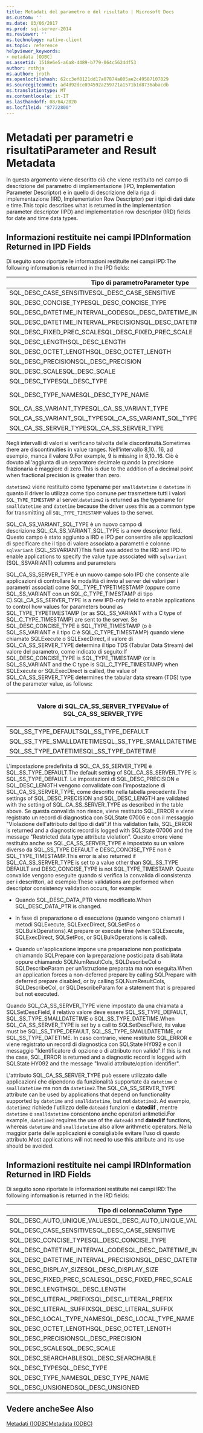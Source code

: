 ```yaml
---
title: Metadati del parametro e del risultato | Microsoft Docs
ms.custom: ''
ms.date: 03/06/2017
ms.prod: sql-server-2014
ms.reviewer: ''
ms.technology: native-client
ms.topic: reference
helpviewer_keywords:
- metadata [ODBC]
ms.assetid: 1518e6e5-a6a8-4489-b779-064c5624df53
author: rothja
ms.author: jroth
ms.openlocfilehash: 62cc3ef8121dd17a07874a805ae2c49587107829
ms.sourcegitcommit: ad4d92dce894592a259721a1571b1d8736abacdb
ms.translationtype: MT
ms.contentlocale: it-IT
ms.lasthandoff: 08/04/2020
ms.locfileid: "87722800"
---
```

# <a name="parameter-and-result-metadata"></a><span data-ttu-id="026c0-102">Metadati per parametri e risultati</span><span class="sxs-lookup"><span data-stu-id="026c0-102">Parameter and Result Metadata</span></span>
  <span data-ttu-id="026c0-103">In questo argomento viene descritto ciò che viene restituito nel campo di descrizione del parametro di implementazione (IPD, Implementation Parameter Descriptor) e in quello di descrizione della riga di implementazione (IRD, Implementation Row Descriptor) per i tipi di dati date e time.</span><span class="sxs-lookup"><span data-stu-id="026c0-103">This topic describes what is returned in the implementation parameter descriptor (IPD) and implementation row descriptor (IRD) fields for date and time data types.</span></span>  
  
## <a name="information-returned-in-ipd-fields"></a><span data-ttu-id="026c0-104">Informazioni restituite nei campi IPD</span><span class="sxs-lookup"><span data-stu-id="026c0-104">Information Returned in IPD Fields</span></span>  
 <span data-ttu-id="026c0-105">Di seguito sono riportate le informazioni restituite nei campi IPD:</span><span class="sxs-lookup"><span data-stu-id="026c0-105">The following information is returned in the IPD fields:</span></span>  
  
|<span data-ttu-id="026c0-106">Tipo di parametro</span><span class="sxs-lookup"><span data-stu-id="026c0-106">Parameter type</span></span>|<span data-ttu-id="026c0-107">Data</span><span class="sxs-lookup"><span data-stu-id="026c0-107">date</span></span>|<span data-ttu-id="026c0-108">time</span><span class="sxs-lookup"><span data-stu-id="026c0-108">time</span></span>|<span data-ttu-id="026c0-109">smalldatetime</span><span class="sxs-lookup"><span data-stu-id="026c0-109">smalldatetime</span></span>|<span data-ttu-id="026c0-110">Datetime</span><span class="sxs-lookup"><span data-stu-id="026c0-110">datetime</span></span>|<span data-ttu-id="026c0-111">datetime2</span><span class="sxs-lookup"><span data-stu-id="026c0-111">datetime2</span></span>|<span data-ttu-id="026c0-112">datetimeoffset</span><span class="sxs-lookup"><span data-stu-id="026c0-112">datetimeoffset</span></span>|  
|--------------------|----------|----------|-------------------|--------------|---------------|--------------------|  
|<span data-ttu-id="026c0-113">SQL_DESC_CASE_SENSITIVE</span><span class="sxs-lookup"><span data-stu-id="026c0-113">SQL_DESC_CASE_SENSITIVE</span></span>|<span data-ttu-id="026c0-114">SQL_FALSE</span><span class="sxs-lookup"><span data-stu-id="026c0-114">SQL_FALSE</span></span>|<span data-ttu-id="026c0-115">SQL_FALSE</span><span class="sxs-lookup"><span data-stu-id="026c0-115">SQL_FALSE</span></span>|<span data-ttu-id="026c0-116">SQL_FALSE</span><span class="sxs-lookup"><span data-stu-id="026c0-116">SQL_FALSE</span></span>|<span data-ttu-id="026c0-117">SQL_FALSE</span><span class="sxs-lookup"><span data-stu-id="026c0-117">SQL_FALSE</span></span>|<span data-ttu-id="026c0-118">SQL_FALSE</span><span class="sxs-lookup"><span data-stu-id="026c0-118">SQL_FALSE</span></span>|<span data-ttu-id="026c0-119">SQL_FALSE</span><span class="sxs-lookup"><span data-stu-id="026c0-119">SQL_FALSE</span></span>|  
|<span data-ttu-id="026c0-120">SQL_DESC_CONCISE_TYPE</span><span class="sxs-lookup"><span data-stu-id="026c0-120">SQL_DESC_CONCISE_TYPE</span></span>|<span data-ttu-id="026c0-121">SQL_TYPE_DATE</span><span class="sxs-lookup"><span data-stu-id="026c0-121">SQL_TYPE_DATE</span></span>|<span data-ttu-id="026c0-122">SQL_SS_TIME2</span><span class="sxs-lookup"><span data-stu-id="026c0-122">SQL_SS_TIME2</span></span>|<span data-ttu-id="026c0-123">SQL_TYPE_TIMESTAMP</span><span class="sxs-lookup"><span data-stu-id="026c0-123">SQL_TYPE_TIMESTAMP</span></span>|<span data-ttu-id="026c0-124">SQL_TYPE_TIMESTAMP</span><span class="sxs-lookup"><span data-stu-id="026c0-124">SQL_TYPE_TIMESTAMP</span></span>|<span data-ttu-id="026c0-125">SQL_TYPE_TIMESTAMP</span><span class="sxs-lookup"><span data-stu-id="026c0-125">SQL_TYPE_TIMESTAMP</span></span>|<span data-ttu-id="026c0-126">SQL_SS_TIMESTAMPOFFSET</span><span class="sxs-lookup"><span data-stu-id="026c0-126">SQL_SS_TIMESTAMPOFFSET</span></span>|  
|<span data-ttu-id="026c0-127">SQL_DESC_DATETIME_INTERVAL_CODE</span><span class="sxs-lookup"><span data-stu-id="026c0-127">SQL_DESC_DATETIME_INTERVAL_CODE</span></span>|<span data-ttu-id="026c0-128">SQL_CODE_DATE</span><span class="sxs-lookup"><span data-stu-id="026c0-128">SQL_CODE_DATE</span></span>|<span data-ttu-id="026c0-129">0</span><span class="sxs-lookup"><span data-stu-id="026c0-129">0</span></span>|<span data-ttu-id="026c0-130">SQL_CODE_TIMESTAMP</span><span class="sxs-lookup"><span data-stu-id="026c0-130">SQL_CODE_TIMESTAMP</span></span>|<span data-ttu-id="026c0-131">SQL_CODE_TIMESTAMP</span><span class="sxs-lookup"><span data-stu-id="026c0-131">SQL_CODE_TIMESTAMP</span></span>|<span data-ttu-id="026c0-132">SQL_CODE_TIMESTAMP</span><span class="sxs-lookup"><span data-stu-id="026c0-132">SQL_CODE_TIMESTAMP</span></span>|<span data-ttu-id="026c0-133">0</span><span class="sxs-lookup"><span data-stu-id="026c0-133">0</span></span>|  
|<span data-ttu-id="026c0-134">SQL_DESC_DATETIME_INTERVAL_PRECISION</span><span class="sxs-lookup"><span data-stu-id="026c0-134">SQL_DESC_DATETIME_INTERVAL_PRECISION</span></span>|<span data-ttu-id="026c0-135">10</span><span class="sxs-lookup"><span data-stu-id="026c0-135">10</span></span>|<span data-ttu-id="026c0-136">8, 10.. 16</span><span class="sxs-lookup"><span data-stu-id="026c0-136">8,10..16</span></span>|<span data-ttu-id="026c0-137">16</span><span class="sxs-lookup"><span data-stu-id="026c0-137">16</span></span>|<span data-ttu-id="026c0-138">23</span><span class="sxs-lookup"><span data-stu-id="026c0-138">23</span></span>|<span data-ttu-id="026c0-139">19, 21..27</span><span class="sxs-lookup"><span data-stu-id="026c0-139">19, 21..27</span></span>|<span data-ttu-id="026c0-140">26, 28..34</span><span class="sxs-lookup"><span data-stu-id="026c0-140">26, 28..34</span></span>|  
|<span data-ttu-id="026c0-141">SQL_DESC_FIXED_PREC_SCALE</span><span class="sxs-lookup"><span data-stu-id="026c0-141">SQL_DESC_FIXED_PREC_SCALE</span></span>|<span data-ttu-id="026c0-142">SQL_FALSE</span><span class="sxs-lookup"><span data-stu-id="026c0-142">SQL_FALSE</span></span>|<span data-ttu-id="026c0-143">SQL_FALSE</span><span class="sxs-lookup"><span data-stu-id="026c0-143">SQL_FALSE</span></span>|<span data-ttu-id="026c0-144">SQL_FALSE</span><span class="sxs-lookup"><span data-stu-id="026c0-144">SQL_FALSE</span></span>|<span data-ttu-id="026c0-145">SQL_FALSE</span><span class="sxs-lookup"><span data-stu-id="026c0-145">SQL_FALSE</span></span>|<span data-ttu-id="026c0-146">SQL_FALSE</span><span class="sxs-lookup"><span data-stu-id="026c0-146">SQL_FALSE</span></span>|<span data-ttu-id="026c0-147">SQL_FALSE</span><span class="sxs-lookup"><span data-stu-id="026c0-147">SQL_FALSE</span></span>|  
|<span data-ttu-id="026c0-148">SQL_DESC_LENGTH</span><span class="sxs-lookup"><span data-stu-id="026c0-148">SQL_DESC_LENGTH</span></span>|<span data-ttu-id="026c0-149">10</span><span class="sxs-lookup"><span data-stu-id="026c0-149">10</span></span>|<span data-ttu-id="026c0-150">8, 10.. 16</span><span class="sxs-lookup"><span data-stu-id="026c0-150">8,10..16</span></span>|<span data-ttu-id="026c0-151">16</span><span class="sxs-lookup"><span data-stu-id="026c0-151">16</span></span>|<span data-ttu-id="026c0-152">23</span><span class="sxs-lookup"><span data-stu-id="026c0-152">23</span></span>|<span data-ttu-id="026c0-153">19, 21..27</span><span class="sxs-lookup"><span data-stu-id="026c0-153">19, 21..27</span></span>|<span data-ttu-id="026c0-154">26, 28..34</span><span class="sxs-lookup"><span data-stu-id="026c0-154">26, 28..34</span></span>|  
|<span data-ttu-id="026c0-155">SQL_DESC_OCTET_LENGTH</span><span class="sxs-lookup"><span data-stu-id="026c0-155">SQL_DESC_OCTET_LENGTH</span></span>|<span data-ttu-id="026c0-156">6</span><span class="sxs-lookup"><span data-stu-id="026c0-156">6</span></span>|<span data-ttu-id="026c0-157">12</span><span class="sxs-lookup"><span data-stu-id="026c0-157">12</span></span>|<span data-ttu-id="026c0-158">4</span><span class="sxs-lookup"><span data-stu-id="026c0-158">4</span></span>|<span data-ttu-id="026c0-159">8</span><span class="sxs-lookup"><span data-stu-id="026c0-159">8</span></span>|<span data-ttu-id="026c0-160">16</span><span class="sxs-lookup"><span data-stu-id="026c0-160">16</span></span>|<span data-ttu-id="026c0-161">20</span><span class="sxs-lookup"><span data-stu-id="026c0-161">20</span></span>|  
|<span data-ttu-id="026c0-162">SQL_DESC_PRECISION</span><span class="sxs-lookup"><span data-stu-id="026c0-162">SQL_DESC_PRECISION</span></span>|<span data-ttu-id="026c0-163">0</span><span class="sxs-lookup"><span data-stu-id="026c0-163">0</span></span>|<span data-ttu-id="026c0-164">0..7</span><span class="sxs-lookup"><span data-stu-id="026c0-164">0..7</span></span>|<span data-ttu-id="026c0-165">0</span><span class="sxs-lookup"><span data-stu-id="026c0-165">0</span></span>|<span data-ttu-id="026c0-166">3</span><span class="sxs-lookup"><span data-stu-id="026c0-166">3</span></span>|<span data-ttu-id="026c0-167">0..7</span><span class="sxs-lookup"><span data-stu-id="026c0-167">0..7</span></span>|<span data-ttu-id="026c0-168">0..7</span><span class="sxs-lookup"><span data-stu-id="026c0-168">0..7</span></span>|  
|<span data-ttu-id="026c0-169">SQL_DESC_SCALE</span><span class="sxs-lookup"><span data-stu-id="026c0-169">SQL_DESC_SCALE</span></span>|<span data-ttu-id="026c0-170">0</span><span class="sxs-lookup"><span data-stu-id="026c0-170">0</span></span>|<span data-ttu-id="026c0-171">0..7</span><span class="sxs-lookup"><span data-stu-id="026c0-171">0..7</span></span>|<span data-ttu-id="026c0-172">0</span><span class="sxs-lookup"><span data-stu-id="026c0-172">0</span></span>|<span data-ttu-id="026c0-173">3</span><span class="sxs-lookup"><span data-stu-id="026c0-173">3</span></span>|<span data-ttu-id="026c0-174">0..7</span><span class="sxs-lookup"><span data-stu-id="026c0-174">0..7</span></span>|<span data-ttu-id="026c0-175">0..7</span><span class="sxs-lookup"><span data-stu-id="026c0-175">0..7</span></span>|  
|<span data-ttu-id="026c0-176">SQL_DESC_TYPE</span><span class="sxs-lookup"><span data-stu-id="026c0-176">SQL_DESC_TYPE</span></span>|<span data-ttu-id="026c0-177">SQL_TYPE_DATE</span><span class="sxs-lookup"><span data-stu-id="026c0-177">SQL_TYPE_DATE</span></span>|<span data-ttu-id="026c0-178">SQL_SS_TYPE_TIME2</span><span class="sxs-lookup"><span data-stu-id="026c0-178">SQL_SS_TYPE_TIME2</span></span>|<span data-ttu-id="026c0-179">SQL_DATETIME</span><span class="sxs-lookup"><span data-stu-id="026c0-179">SQL_DATETIME</span></span>|<span data-ttu-id="026c0-180">SQL_DATETIME</span><span class="sxs-lookup"><span data-stu-id="026c0-180">SQL_DATETIME</span></span>|<span data-ttu-id="026c0-181">SQL_DATETIME</span><span class="sxs-lookup"><span data-stu-id="026c0-181">SQL_DATETIME</span></span>|<span data-ttu-id="026c0-182">SQL_SS_TIMESTAMPOFFSET</span><span class="sxs-lookup"><span data-stu-id="026c0-182">SQL_SS_TIMESTAMPOFFSET</span></span>|  
|<span data-ttu-id="026c0-183">SQL_DESC_TYPE_NAME</span><span class="sxs-lookup"><span data-stu-id="026c0-183">SQL_DESC_TYPE_NAME</span></span>|`date`|`time`|<span data-ttu-id="026c0-184">`smalldatetime` in IRD, `datetime2` in IPD</span><span class="sxs-lookup"><span data-stu-id="026c0-184">`smalldatetime` in IRD, `datetime2` in IPD</span></span>|<span data-ttu-id="026c0-185">`datetime` in IRD, `datetime2` in IPD</span><span class="sxs-lookup"><span data-stu-id="026c0-185">`datetime` in IRD, `datetime2` in IPD</span></span>|`datetime2`|<span data-ttu-id="026c0-186">datetimeoffset</span><span class="sxs-lookup"><span data-stu-id="026c0-186">datetimeoffset</span></span>|  
|<span data-ttu-id="026c0-187">SQL_CA_SS_VARIANT_TYPE</span><span class="sxs-lookup"><span data-stu-id="026c0-187">SQL_CA_SS_VARIANT_TYPE</span></span>|<span data-ttu-id="026c0-188">SQL_C_TYPE_DATE</span><span class="sxs-lookup"><span data-stu-id="026c0-188">SQL_C_TYPE_DATE</span></span>|<span data-ttu-id="026c0-189">SQL_C_TYPE_BINARY</span><span class="sxs-lookup"><span data-stu-id="026c0-189">SQL_C_TYPE_BINARY</span></span>|<span data-ttu-id="026c0-190">SQL_C_TYPE_TIMESTAMP</span><span class="sxs-lookup"><span data-stu-id="026c0-190">SQL_C_TYPE_TIMESTAMP</span></span>|<span data-ttu-id="026c0-191">SQL_C_TYPE_TIMESTAMP</span><span class="sxs-lookup"><span data-stu-id="026c0-191">SQL_C_TYPE_TIMESTAMP</span></span>|<span data-ttu-id="026c0-192">SQL_C_TYPE_TIMESTAMP</span><span class="sxs-lookup"><span data-stu-id="026c0-192">SQL_C_TYPE_TIMESTAMP</span></span>|<span data-ttu-id="026c0-193">SQL_C_TYPE_BINARY</span><span class="sxs-lookup"><span data-stu-id="026c0-193">SQL_C_TYPE_BINARY</span></span>|  
|<span data-ttu-id="026c0-194">SQL_CA_SS_VARIANT_SQL_TYPE</span><span class="sxs-lookup"><span data-stu-id="026c0-194">SQL_CA_SS_VARIANT_SQL_TYPE</span></span>|<span data-ttu-id="026c0-195">SQL_TYPE_DATE</span><span class="sxs-lookup"><span data-stu-id="026c0-195">SQL_TYPE_DATE</span></span>|<span data-ttu-id="026c0-196">SQL_SS_TIME2</span><span class="sxs-lookup"><span data-stu-id="026c0-196">SQL_SS_TIME2</span></span>|<span data-ttu-id="026c0-197">SQL_TYPE_TIMESTAMP</span><span class="sxs-lookup"><span data-stu-id="026c0-197">SQL_TYPE_TIMESTAMP</span></span>|<span data-ttu-id="026c0-198">SQL_TYPE_TIMESTAMP</span><span class="sxs-lookup"><span data-stu-id="026c0-198">SQL_TYPE_TIMESTAMP</span></span>|<span data-ttu-id="026c0-199">SQL_TYPE_TIMESTAMP</span><span class="sxs-lookup"><span data-stu-id="026c0-199">SQL_TYPE_TIMESTAMP</span></span>|<span data-ttu-id="026c0-200">SQL_SS_TIMESTAMPOFFSET</span><span class="sxs-lookup"><span data-stu-id="026c0-200">SQL_SS_TIMESTAMPOFFSET</span></span>|  
|<span data-ttu-id="026c0-201">SQL_CA_SS_SERVER_TYPE</span><span class="sxs-lookup"><span data-stu-id="026c0-201">SQL_CA_SS_SERVER_TYPE</span></span>|<span data-ttu-id="026c0-202">N/D</span><span class="sxs-lookup"><span data-stu-id="026c0-202">N/A</span></span>|<span data-ttu-id="026c0-203">N/D</span><span class="sxs-lookup"><span data-stu-id="026c0-203">N/A</span></span>|<span data-ttu-id="026c0-204">SQL_SS_TYPE_SMALLDATETIME</span><span class="sxs-lookup"><span data-stu-id="026c0-204">SQL_SS_TYPE_SMALLDATETIME</span></span>|<span data-ttu-id="026c0-205">SQL_SS_TYPE_DATETIME</span><span class="sxs-lookup"><span data-stu-id="026c0-205">SQL_SS_TYPE_DATETIME</span></span>|<span data-ttu-id="026c0-206">SQL_SS_TYPE_DEFAULT</span><span class="sxs-lookup"><span data-stu-id="026c0-206">SQL_SS_TYPE_DEFAULT</span></span>|<span data-ttu-id="026c0-207">N/D</span><span class="sxs-lookup"><span data-stu-id="026c0-207">N/A</span></span>|  
  
 <span data-ttu-id="026c0-208">Negli intervalli di valori si verificano talvolta delle discontinuità.</span><span class="sxs-lookup"><span data-stu-id="026c0-208">Sometimes there are discontinuities in value ranges.</span></span> <span data-ttu-id="026c0-209">Nell'intervallo 8,10.. 16, ad esempio, manca il valore 9.</span><span class="sxs-lookup"><span data-stu-id="026c0-209">For example, 9 is missing in 8,10..16.</span></span> <span data-ttu-id="026c0-210">Ciò è dovuto all'aggiunta di un separatore decimale quando la precisione frazionaria è maggiore di zero.</span><span class="sxs-lookup"><span data-stu-id="026c0-210">This is due to the addition of a decimal point when fractional precision is greater than zero.</span></span>  
  
 <span data-ttu-id="026c0-211">`datetime2` viene restituito come typename per `smalldatetime` e `datetime` in quanto il driver lo utilizza come tipo comune per trasmettere tutti i valori `SQL_TYPE_TIMESTAMP` al server.</span><span class="sxs-lookup"><span data-stu-id="026c0-211">`datetime2` is returned as the typename for `smalldatetime` and `datetime` because the driver uses this as a common type for transmitting all `SQL_TYPE_TIMESTAMP` values to the server.</span></span>  
  
 <span data-ttu-id="026c0-212">SQL_CA_SS_VARIANT_SQL_TYPE è un nuovo campo di descrizione.</span><span class="sxs-lookup"><span data-stu-id="026c0-212">SQL_CA_SS_VARIANT_SQL_TYPE is a new descriptor field.</span></span> <span data-ttu-id="026c0-213">Questo campo è stato aggiunto a IRD e IPD per consentire alle applicazioni di specificare che il tipo di valore associato a parametri e colonne `sqlvariant` (SQL_SSVARIANT)</span><span class="sxs-lookup"><span data-stu-id="026c0-213">This field was added to the IRD and IPD to enable applications to specify the value type associated with `sqlvariant` (SQL_SSVARIANT) columns and parameters</span></span>  
  
 <span data-ttu-id="026c0-214">SQL_CA_SS_SERVER_TYPE è un nuovo campo solo IPD che consente alle applicazioni di controllare le modalità di invio al server dei valori per i parametri associati come SQL_TYPE_TYPETIMESTAMP (oppure come SQL_SS_VARIANT con un SQL_C_TYPE_TIMESTAMP di tipo C).</span><span class="sxs-lookup"><span data-stu-id="026c0-214">SQL_CA_SS_SERVER_TYPE is a new IPD-only field to enable applications to control how values for parameters bound as SQL_TYPE_TYPETIMESTAMP (or as SQL_SS_VARIANT with a C type of SQL_C_TYPE_TIMESTAMP) are sent to the server.</span></span> <span data-ttu-id="026c0-215">Se SQL_DESC_CONCISE_TYPE è SQL_TYPE_TIMESTAMP (o è SQL_SS_VARIANT e il tipo C è SQL_C_TYPE_TIMESTAMP) quando viene chiamato SQLExecute o SQLExecDirect, il valore di SQL_CA_SS_SERVER_TYPE determina il tipo TDS (Tabular Data Stream) del valore del parametro, come indicato di seguito:</span><span class="sxs-lookup"><span data-stu-id="026c0-215">If SQL_DESC_CONCISE_TYPE is SQL_TYPE_TIMESTAMP (or is SQL_SS_VARIANT and the C type is SQL_C_TYPE_TIMESTAMP) when SQLExecute or SQLExecDirect is called, the value of SQL_CA_SS_SERVER_TYPE determines the tabular data stream (TDS) type of the parameter value, as follows:</span></span>  
  
|<span data-ttu-id="026c0-216">Valore di SQL_CA_SS_SERVER_TYPE</span><span class="sxs-lookup"><span data-stu-id="026c0-216">Value of SQL_CA_SS_SERVER_TYPE</span></span>|<span data-ttu-id="026c0-217">Valori validi per SQL_DESC_PRECISION</span><span class="sxs-lookup"><span data-stu-id="026c0-217">Valid values for SQL_DESC_PRECISION</span></span>|<span data-ttu-id="026c0-218">Valori validi per SQL_DESC_LENGTH</span><span class="sxs-lookup"><span data-stu-id="026c0-218">Valid values for SQL_DESC_LENGTH</span></span>|<span data-ttu-id="026c0-219">Tipo TDS</span><span class="sxs-lookup"><span data-stu-id="026c0-219">TDS type</span></span>|  
|----------------------------------------|-------------------------------------------|----------------------------------------|--------------|  
|<span data-ttu-id="026c0-220">SQL_SS_TYPE_DEFAULT</span><span class="sxs-lookup"><span data-stu-id="026c0-220">SQL_SS_TYPE_DEFAULT</span></span>|<span data-ttu-id="026c0-221">0..7</span><span class="sxs-lookup"><span data-stu-id="026c0-221">0..7</span></span>|<span data-ttu-id="026c0-222">19, 21..27</span><span class="sxs-lookup"><span data-stu-id="026c0-222">19, 21..27</span></span>|`datetime2`|  
|<span data-ttu-id="026c0-223">SQL_SS_TYPE_SMALLDATETIME</span><span class="sxs-lookup"><span data-stu-id="026c0-223">SQL_SS_TYPE_SMALLDATETIME</span></span>|<span data-ttu-id="026c0-224">0</span><span class="sxs-lookup"><span data-stu-id="026c0-224">0</span></span>|<span data-ttu-id="026c0-225">19</span><span class="sxs-lookup"><span data-stu-id="026c0-225">19</span></span>|`smalldatetime`|  
|<span data-ttu-id="026c0-226">SQL_SS_TYPE_DATETIME</span><span class="sxs-lookup"><span data-stu-id="026c0-226">SQL_SS_TYPE_DATETIME</span></span>|<span data-ttu-id="026c0-227">3</span><span class="sxs-lookup"><span data-stu-id="026c0-227">3</span></span>|<span data-ttu-id="026c0-228">23</span><span class="sxs-lookup"><span data-stu-id="026c0-228">23</span></span>|`datetime`|  
  
 <span data-ttu-id="026c0-229">L'impostazione predefinita di SQL_CA_SS_SERVER_TYPE è SQL_SS_TYPE_DEFAULT.</span><span class="sxs-lookup"><span data-stu-id="026c0-229">The default setting of SQL_CA_SS_SERVER_TYPE is SQL_SS_TYPE_DEFAULT.</span></span> <span data-ttu-id="026c0-230">Le impostazioni di SQL_DESC_PRECISION e SQL_DESC_LENGTH vengono convalidate con l'impostazione di SQL_CA_SS_SERVER_TYPE, come descritto nella tabella precedente.</span><span class="sxs-lookup"><span data-stu-id="026c0-230">The settings of SQL_DESC_PRECISION and SQL_DESC_LENGTH are validated with the setting of SQL_CA_SS_SERVER_TYPE as described in the table above.</span></span> <span data-ttu-id="026c0-231">Se questa convalida non riesce, viene restituito SQL_ERROR e viene registrato un record di diagnostica con SQLState 07006 e con il messaggio "Violazione dell'attributo del tipo di dati".</span><span class="sxs-lookup"><span data-stu-id="026c0-231">If this validation fails, SQL_ERROR is returned and a diagnostic record is logged with SQLState 07006 and the message "Restricted data type attribute violation".</span></span> <span data-ttu-id="026c0-232">Questo errore viene restituito anche se SQL_CA_SS_SERVER_TYPE è impostato su un valore diverso da SQL_SS_TYPE DEFAULT e DESC_CONCISE_TYPE non è SQL_TYPE_TIMESTAMP.</span><span class="sxs-lookup"><span data-stu-id="026c0-232">This error is also returned if SQL_CA_SS_SERVER_TYPE is set to a value other than SQL_SS_TYPE DEFAULT and DESC_CONCISE_TYPE is not SQL_TYPE_TIMESTAMP.</span></span> <span data-ttu-id="026c0-233">Queste convalide vengono eseguite quando si verifica la convalida di consistenza per i descrittori, ad esempio:</span><span class="sxs-lookup"><span data-stu-id="026c0-233">These validations are performed when descriptor consistency validation occurs, for example:</span></span>  
  
-   <span data-ttu-id="026c0-234">Quando SQL_DESC_DATA_PTR viene modificato.</span><span class="sxs-lookup"><span data-stu-id="026c0-234">When SQL_DESC_DATA_PTR is changed.</span></span>  
  
-   <span data-ttu-id="026c0-235">In fase di preparazione o di esecuzione (quando vengono chiamati i metodi SQLExecute, SQLExecDirect, SQLSetPos o SQLBulkOperations).</span><span class="sxs-lookup"><span data-stu-id="026c0-235">At prepare or execute time (when SQLExecute, SQLExecDirect, SQLSetPos, or SQLBulkOperations is called).</span></span>  
  
-   <span data-ttu-id="026c0-236">Quando un'applicazione impone una preparazione non posticipata chiamando SQLPrepare con la preparazione posticipata disabilitata oppure chiamando SQLNumResultCols, SQLDescribeCol o SQLDescribeParam per un'istruzione preparata ma non eseguita.</span><span class="sxs-lookup"><span data-stu-id="026c0-236">When an application forces a non-deferred prepare by calling SQLPrepare with deferred prepare disabled, or by calling SQLNumResultCols, SQLDescribeCol, or SQLDescribeParam for a statement that is prepared but not executed.</span></span>  
  
 <span data-ttu-id="026c0-237">Quando SQL_CA_SS_SERVER_TYPE viene impostato da una chiamata a SQLSetDescField, il relativo valore deve essere SQL_SS_TYPE_DEFAULT, SQL_SS_TYPE_SMALLDATETIME o SQL_SS_TYPE_DATETIME.</span><span class="sxs-lookup"><span data-stu-id="026c0-237">When SQL_CA_SS_SERVER_TYPE is set by a call to SQLSetDescField, its value must be SQL_SS_TYPE_DEFAULT, SQL_SS_TYPE_SMALLDATETIME, or SQL_SS_TYPE_DATETIME.</span></span> <span data-ttu-id="026c0-238">In caso contrario, viene restituito SQL_ERROR e viene registrato un record di diagnostica con SQLState HY092 e con il messaggio "Identificatore di opzione o di attributo non valido".</span><span class="sxs-lookup"><span data-stu-id="026c0-238">If this is not the case, SQL_ERROR is returned and a diagnostic record is logged with SQLState HY092 and the message "Invalid attribute/option identifier".</span></span>  
  
 <span data-ttu-id="026c0-239">L'attributo SQL_CA_SS_SERVER_TYPE può essere utilizzato dalle applicazioni che dipendono da funzionalità supportate da `datetime` e `smalldatetime` ma non da `datetime2`.</span><span class="sxs-lookup"><span data-stu-id="026c0-239">The SQL_CA_SS_SERVER_TYPE attribute can be used by applications that depend on functionality supported by `datetime` and `smalldatetime`, but not `datetime2`.</span></span> <span data-ttu-id="026c0-240">Ad esempio, `datetime2` richiede l'utilizzo delle `dateadd` funzioni e **datediif** , mentre `datetime` e `smalldatetime` consentono anche operatori aritmetici.</span><span class="sxs-lookup"><span data-stu-id="026c0-240">For example, `datetime2` requires the use of the `dateadd` and **datediif** functions, whereas `datetime` and `smalldatetime` also allow arithmetic operators.</span></span> <span data-ttu-id="026c0-241">Nella maggior parte delle applicazioni è consigliabile evitare l'uso di questo attributo.</span><span class="sxs-lookup"><span data-stu-id="026c0-241">Most applications will not need to use this attribute and its use should be avoided.</span></span>  
  
## <a name="information-returned-in-ird-fields"></a><span data-ttu-id="026c0-242">Informazioni restituite nei campi IRD</span><span class="sxs-lookup"><span data-stu-id="026c0-242">Information Returned in IRD Fields</span></span>  
 <span data-ttu-id="026c0-243">Di seguito sono riportate le informazioni restituite nei campi IRD:</span><span class="sxs-lookup"><span data-stu-id="026c0-243">The following information is returned in the IRD fields:</span></span>  
  
|<span data-ttu-id="026c0-244">Tipo di colonna</span><span class="sxs-lookup"><span data-stu-id="026c0-244">Column Type</span></span>|<span data-ttu-id="026c0-245">Data</span><span class="sxs-lookup"><span data-stu-id="026c0-245">date</span></span>|<span data-ttu-id="026c0-246">time</span><span class="sxs-lookup"><span data-stu-id="026c0-246">time</span></span>|<span data-ttu-id="026c0-247">smalldatetime</span><span class="sxs-lookup"><span data-stu-id="026c0-247">smalldatetime</span></span>|<span data-ttu-id="026c0-248">Datetime</span><span class="sxs-lookup"><span data-stu-id="026c0-248">datetime</span></span>|<span data-ttu-id="026c0-249">datetime2</span><span class="sxs-lookup"><span data-stu-id="026c0-249">datetime2</span></span>|<span data-ttu-id="026c0-250">datetimeoffset</span><span class="sxs-lookup"><span data-stu-id="026c0-250">datetimeoffset</span></span>|  
|-----------------|----------|----------|-------------------|--------------|---------------|--------------------|  
|<span data-ttu-id="026c0-251">SQL_DESC_AUTO_UNIQUE_VALUE</span><span class="sxs-lookup"><span data-stu-id="026c0-251">SQL_DESC_AUTO_UNIQUE_VALUE</span></span>|<span data-ttu-id="026c0-252">SQL_FALSE</span><span class="sxs-lookup"><span data-stu-id="026c0-252">SQL_FALSE</span></span>|<span data-ttu-id="026c0-253">SQL_FALSE</span><span class="sxs-lookup"><span data-stu-id="026c0-253">SQL_FALSE</span></span>|<span data-ttu-id="026c0-254">SQL_FALSE</span><span class="sxs-lookup"><span data-stu-id="026c0-254">SQL_FALSE</span></span>|<span data-ttu-id="026c0-255">SQL_FALSE</span><span class="sxs-lookup"><span data-stu-id="026c0-255">SQL_FALSE</span></span>|<span data-ttu-id="026c0-256">SQL_FALSE</span><span class="sxs-lookup"><span data-stu-id="026c0-256">SQL_FALSE</span></span>|<span data-ttu-id="026c0-257">SQL_FALSE</span><span class="sxs-lookup"><span data-stu-id="026c0-257">SQL_FALSE</span></span>|  
|<span data-ttu-id="026c0-258">SQL_DESC_CASE_SENSITIVE</span><span class="sxs-lookup"><span data-stu-id="026c0-258">SQL_DESC_CASE_SENSITIVE</span></span>|<span data-ttu-id="026c0-259">SQL_FALSE</span><span class="sxs-lookup"><span data-stu-id="026c0-259">SQL_FALSE</span></span>|<span data-ttu-id="026c0-260">SQL_FALSE</span><span class="sxs-lookup"><span data-stu-id="026c0-260">SQL_FALSE</span></span>|<span data-ttu-id="026c0-261">SQL_FALSE</span><span class="sxs-lookup"><span data-stu-id="026c0-261">SQL_FALSE</span></span>|<span data-ttu-id="026c0-262">SQL_FALSE</span><span class="sxs-lookup"><span data-stu-id="026c0-262">SQL_FALSE</span></span>|<span data-ttu-id="026c0-263">SQL_FALSE</span><span class="sxs-lookup"><span data-stu-id="026c0-263">SQL_FALSE</span></span>|<span data-ttu-id="026c0-264">SQL_FALSE</span><span class="sxs-lookup"><span data-stu-id="026c0-264">SQL_FALSE</span></span>|  
|<span data-ttu-id="026c0-265">SQL_DESC_CONCISE_TYPE</span><span class="sxs-lookup"><span data-stu-id="026c0-265">SQL_DESC_CONCISE_TYPE</span></span>|<span data-ttu-id="026c0-266">SQL_TYPE_DATE</span><span class="sxs-lookup"><span data-stu-id="026c0-266">SQL_TYPE_DATE</span></span>|<span data-ttu-id="026c0-267">SQL_SS_TIME2</span><span class="sxs-lookup"><span data-stu-id="026c0-267">SQL_SS_TIME2</span></span>|<span data-ttu-id="026c0-268">SQL_TYPE_TIMESTAMP</span><span class="sxs-lookup"><span data-stu-id="026c0-268">SQL_TYPE_TIMESTAMP</span></span>|<span data-ttu-id="026c0-269">SQL_TYPE_TIMESTAMP</span><span class="sxs-lookup"><span data-stu-id="026c0-269">SQL_TYPE_TIMESTAMP</span></span>|<span data-ttu-id="026c0-270">SQL_TYPE_TIMESTAMP</span><span class="sxs-lookup"><span data-stu-id="026c0-270">SQL_TYPE_TIMESTAMP</span></span>|<span data-ttu-id="026c0-271">SQL_SS_TIMESTAMPOFFSET</span><span class="sxs-lookup"><span data-stu-id="026c0-271">SQL_SS_TIMESTAMPOFFSET</span></span>|  
|<span data-ttu-id="026c0-272">SQL_DESC_DATETIME_INTERVAL_CODE</span><span class="sxs-lookup"><span data-stu-id="026c0-272">SQL_DESC_DATETIME_INTERVAL_CODE</span></span>|<span data-ttu-id="026c0-273">SQL_CODE_DATE</span><span class="sxs-lookup"><span data-stu-id="026c0-273">SQL_CODE_DATE</span></span>|<span data-ttu-id="026c0-274">0</span><span class="sxs-lookup"><span data-stu-id="026c0-274">0</span></span>|<span data-ttu-id="026c0-275">SQL_CODE_TIMESTAMP</span><span class="sxs-lookup"><span data-stu-id="026c0-275">SQL_CODE_TIMESTAMP</span></span>|<span data-ttu-id="026c0-276">SQL_CODE_TIMESTAMP</span><span class="sxs-lookup"><span data-stu-id="026c0-276">SQL_CODE_TIMESTAMP</span></span>|<span data-ttu-id="026c0-277">SQL_CODE_TIMESTAMP</span><span class="sxs-lookup"><span data-stu-id="026c0-277">SQL_CODE_TIMESTAMP</span></span>|<span data-ttu-id="026c0-278">0</span><span class="sxs-lookup"><span data-stu-id="026c0-278">0</span></span>|  
|<span data-ttu-id="026c0-279">SQL_DESC_DATETIME_INTERVAL_PRECISION</span><span class="sxs-lookup"><span data-stu-id="026c0-279">SQL_DESC_DATETIME_INTERVAL_PRECISION</span></span>|<span data-ttu-id="026c0-280">10</span><span class="sxs-lookup"><span data-stu-id="026c0-280">10</span></span>|<span data-ttu-id="026c0-281">8, 10.. 16</span><span class="sxs-lookup"><span data-stu-id="026c0-281">8,10..16</span></span>|<span data-ttu-id="026c0-282">16</span><span class="sxs-lookup"><span data-stu-id="026c0-282">16</span></span>|<span data-ttu-id="026c0-283">23</span><span class="sxs-lookup"><span data-stu-id="026c0-283">23</span></span>|<span data-ttu-id="026c0-284">19, 21..27</span><span class="sxs-lookup"><span data-stu-id="026c0-284">19, 21..27</span></span>|<span data-ttu-id="026c0-285">26, 28..34</span><span class="sxs-lookup"><span data-stu-id="026c0-285">26, 28..34</span></span>|  
|<span data-ttu-id="026c0-286">SQL_DESC_DISPLAY_SIZE</span><span class="sxs-lookup"><span data-stu-id="026c0-286">SQL_DESC_DISPLAY_SIZE</span></span>|<span data-ttu-id="026c0-287">10</span><span class="sxs-lookup"><span data-stu-id="026c0-287">10</span></span>|<span data-ttu-id="026c0-288">8, 10.. 16</span><span class="sxs-lookup"><span data-stu-id="026c0-288">8,10..16</span></span>|<span data-ttu-id="026c0-289">16</span><span class="sxs-lookup"><span data-stu-id="026c0-289">16</span></span>|<span data-ttu-id="026c0-290">23</span><span class="sxs-lookup"><span data-stu-id="026c0-290">23</span></span>|<span data-ttu-id="026c0-291">19, 21..27</span><span class="sxs-lookup"><span data-stu-id="026c0-291">19, 21..27</span></span>|<span data-ttu-id="026c0-292">26, 28..34</span><span class="sxs-lookup"><span data-stu-id="026c0-292">26, 28..34</span></span>|  
|<span data-ttu-id="026c0-293">SQL_DESC_FIXED_PREC_SCALE</span><span class="sxs-lookup"><span data-stu-id="026c0-293">SQL_DESC_FIXED_PREC_SCALE</span></span>|<span data-ttu-id="026c0-294">SQL_FALSE</span><span class="sxs-lookup"><span data-stu-id="026c0-294">SQL_FALSE</span></span>|<span data-ttu-id="026c0-295">SQL_FALSE</span><span class="sxs-lookup"><span data-stu-id="026c0-295">SQL_FALSE</span></span>|<span data-ttu-id="026c0-296">SQL_FALSE</span><span class="sxs-lookup"><span data-stu-id="026c0-296">SQL_FALSE</span></span>|<span data-ttu-id="026c0-297">SQL_FALSE</span><span class="sxs-lookup"><span data-stu-id="026c0-297">SQL_FALSE</span></span>|<span data-ttu-id="026c0-298">SQL_FALSE</span><span class="sxs-lookup"><span data-stu-id="026c0-298">SQL_FALSE</span></span>|<span data-ttu-id="026c0-299">SQL_FALSE</span><span class="sxs-lookup"><span data-stu-id="026c0-299">SQL_FALSE</span></span>|  
|<span data-ttu-id="026c0-300">SQL_DESC_LENGTH</span><span class="sxs-lookup"><span data-stu-id="026c0-300">SQL_DESC_LENGTH</span></span>|<span data-ttu-id="026c0-301">10</span><span class="sxs-lookup"><span data-stu-id="026c0-301">10</span></span>|<span data-ttu-id="026c0-302">8, 10.. 16</span><span class="sxs-lookup"><span data-stu-id="026c0-302">8,10..16</span></span>|<span data-ttu-id="026c0-303">16</span><span class="sxs-lookup"><span data-stu-id="026c0-303">16</span></span>|<span data-ttu-id="026c0-304">2</span><span class="sxs-lookup"><span data-stu-id="026c0-304">2</span></span>|<span data-ttu-id="026c0-305">19, 21..27</span><span class="sxs-lookup"><span data-stu-id="026c0-305">19, 21..27</span></span>|<span data-ttu-id="026c0-306">26, 28..34</span><span class="sxs-lookup"><span data-stu-id="026c0-306">26, 28..34</span></span>|  
|<span data-ttu-id="026c0-307">SQL_DESC_LITERAL_PREFIX</span><span class="sxs-lookup"><span data-stu-id="026c0-307">SQL_DESC_LITERAL_PREFIX</span></span>|<span data-ttu-id="026c0-308">'</span><span class="sxs-lookup"><span data-stu-id="026c0-308">'</span></span>|<span data-ttu-id="026c0-309">'</span><span class="sxs-lookup"><span data-stu-id="026c0-309">'</span></span>|<span data-ttu-id="026c0-310">'</span><span class="sxs-lookup"><span data-stu-id="026c0-310">'</span></span>|<span data-ttu-id="026c0-311">'</span><span class="sxs-lookup"><span data-stu-id="026c0-311">'</span></span>|<span data-ttu-id="026c0-312">'</span><span class="sxs-lookup"><span data-stu-id="026c0-312">'</span></span>|<span data-ttu-id="026c0-313">'</span><span class="sxs-lookup"><span data-stu-id="026c0-313">'</span></span>|  
|<span data-ttu-id="026c0-314">SQL_DESC_LITERAL_SUFFIX</span><span class="sxs-lookup"><span data-stu-id="026c0-314">SQL_DESC_LITERAL_SUFFIX</span></span>|<span data-ttu-id="026c0-315">'</span><span class="sxs-lookup"><span data-stu-id="026c0-315">'</span></span>|<span data-ttu-id="026c0-316">'</span><span class="sxs-lookup"><span data-stu-id="026c0-316">'</span></span>|<span data-ttu-id="026c0-317">'</span><span class="sxs-lookup"><span data-stu-id="026c0-317">'</span></span>|<span data-ttu-id="026c0-318">'</span><span class="sxs-lookup"><span data-stu-id="026c0-318">'</span></span>|<span data-ttu-id="026c0-319">'</span><span class="sxs-lookup"><span data-stu-id="026c0-319">'</span></span>|<span data-ttu-id="026c0-320">'</span><span class="sxs-lookup"><span data-stu-id="026c0-320">'</span></span>|  
|<span data-ttu-id="026c0-321">SQL_DESC_LOCAL_TYPE_NAME</span><span class="sxs-lookup"><span data-stu-id="026c0-321">SQL_DESC_LOCAL_TYPE_NAME</span></span>|`date`|`time`|`smalldatetime`|`datetime`|`datetime2`|<span data-ttu-id="026c0-322">datetimeoffset</span><span class="sxs-lookup"><span data-stu-id="026c0-322">datetimeoffset</span></span>|  
|<span data-ttu-id="026c0-323">SQL_DESC_OCTET_LENGTH</span><span class="sxs-lookup"><span data-stu-id="026c0-323">SQL_DESC_OCTET_LENGTH</span></span>|<span data-ttu-id="026c0-324">6</span><span class="sxs-lookup"><span data-stu-id="026c0-324">6</span></span>|<span data-ttu-id="026c0-325">12</span><span class="sxs-lookup"><span data-stu-id="026c0-325">12</span></span>|<span data-ttu-id="026c0-326">4</span><span class="sxs-lookup"><span data-stu-id="026c0-326">4</span></span>|<span data-ttu-id="026c0-327">8</span><span class="sxs-lookup"><span data-stu-id="026c0-327">8</span></span>|<span data-ttu-id="026c0-328">16</span><span class="sxs-lookup"><span data-stu-id="026c0-328">16</span></span>|<span data-ttu-id="026c0-329">20</span><span class="sxs-lookup"><span data-stu-id="026c0-329">20</span></span>|  
|<span data-ttu-id="026c0-330">SQL_DESC_PRECISION</span><span class="sxs-lookup"><span data-stu-id="026c0-330">SQL_DESC_PRECISION</span></span>|<span data-ttu-id="026c0-331">0</span><span class="sxs-lookup"><span data-stu-id="026c0-331">0</span></span>|<span data-ttu-id="026c0-332">0..7</span><span class="sxs-lookup"><span data-stu-id="026c0-332">0..7</span></span>|<span data-ttu-id="026c0-333">0</span><span class="sxs-lookup"><span data-stu-id="026c0-333">0</span></span>|<span data-ttu-id="026c0-334">3</span><span class="sxs-lookup"><span data-stu-id="026c0-334">3</span></span>|<span data-ttu-id="026c0-335">0..7</span><span class="sxs-lookup"><span data-stu-id="026c0-335">0..7</span></span>|<span data-ttu-id="026c0-336">0..7</span><span class="sxs-lookup"><span data-stu-id="026c0-336">0..7</span></span>|  
|<span data-ttu-id="026c0-337">SQL_DESC_SCALE</span><span class="sxs-lookup"><span data-stu-id="026c0-337">SQL_DESC_SCALE</span></span>|<span data-ttu-id="026c0-338">0</span><span class="sxs-lookup"><span data-stu-id="026c0-338">0</span></span>|<span data-ttu-id="026c0-339">0..7</span><span class="sxs-lookup"><span data-stu-id="026c0-339">0..7</span></span>|<span data-ttu-id="026c0-340">0</span><span class="sxs-lookup"><span data-stu-id="026c0-340">0</span></span>|<span data-ttu-id="026c0-341">3</span><span class="sxs-lookup"><span data-stu-id="026c0-341">3</span></span>|<span data-ttu-id="026c0-342">0..7</span><span class="sxs-lookup"><span data-stu-id="026c0-342">0..7</span></span>|<span data-ttu-id="026c0-343">0..7</span><span class="sxs-lookup"><span data-stu-id="026c0-343">0..7</span></span>|  
|<span data-ttu-id="026c0-344">SQL_DESC_SEARCHABLE</span><span class="sxs-lookup"><span data-stu-id="026c0-344">SQL_DESC_SEARCHABLE</span></span>|<span data-ttu-id="026c0-345">SQL_PRED_SEARCHABLE</span><span class="sxs-lookup"><span data-stu-id="026c0-345">SQL_PRED_SEARCHABLE</span></span>|<span data-ttu-id="026c0-346">SQL_PRED_SEARCHABLE</span><span class="sxs-lookup"><span data-stu-id="026c0-346">SQL_PRED_SEARCHABLE</span></span>|<span data-ttu-id="026c0-347">SQL_PRED_SEARCHABLE</span><span class="sxs-lookup"><span data-stu-id="026c0-347">SQL_PRED_SEARCHABLE</span></span>|<span data-ttu-id="026c0-348">SQL_PRED_SEARCHABLE</span><span class="sxs-lookup"><span data-stu-id="026c0-348">SQL_PRED_SEARCHABLE</span></span>|<span data-ttu-id="026c0-349">SQL_PRED_SEARCHABLE</span><span class="sxs-lookup"><span data-stu-id="026c0-349">SQL_PRED_SEARCHABLE</span></span>|<span data-ttu-id="026c0-350">SQL_PRED_SEARCHABLE</span><span class="sxs-lookup"><span data-stu-id="026c0-350">SQL_PRED_SEARCHABLE</span></span>|  
|<span data-ttu-id="026c0-351">SQL_DESC_TYPE</span><span class="sxs-lookup"><span data-stu-id="026c0-351">SQL_DESC_TYPE</span></span>|<span data-ttu-id="026c0-352">SQL_DATETIME</span><span class="sxs-lookup"><span data-stu-id="026c0-352">SQL_DATETIME</span></span>|<span data-ttu-id="026c0-353">SQL_SS_TIME2</span><span class="sxs-lookup"><span data-stu-id="026c0-353">SQL_SS_TIME2</span></span>|<span data-ttu-id="026c0-354">SQL_DATETIME</span><span class="sxs-lookup"><span data-stu-id="026c0-354">SQL_DATETIME</span></span>|<span data-ttu-id="026c0-355">SQL_DATETIME</span><span class="sxs-lookup"><span data-stu-id="026c0-355">SQL_DATETIME</span></span>|<span data-ttu-id="026c0-356">SQL_DATETIME</span><span class="sxs-lookup"><span data-stu-id="026c0-356">SQL_DATETIME</span></span>|<span data-ttu-id="026c0-357">SQL_SS_TIMESTAMPOFFSET</span><span class="sxs-lookup"><span data-stu-id="026c0-357">SQL_SS_TIMESTAMPOFFSET</span></span>|  
|<span data-ttu-id="026c0-358">SQL_DESC_TYPE_NAME</span><span class="sxs-lookup"><span data-stu-id="026c0-358">SQL_DESC_TYPE_NAME</span></span>|`date`|`time`|`smalldatetime`|`datetime`|`datetime2`|<span data-ttu-id="026c0-359">datetimeoffset</span><span class="sxs-lookup"><span data-stu-id="026c0-359">datetimeoffset</span></span>|  
|<span data-ttu-id="026c0-360">SQL_DESC_UNSIGNED</span><span class="sxs-lookup"><span data-stu-id="026c0-360">SQL_DESC_UNSIGNED</span></span>|<span data-ttu-id="026c0-361">SQL_TRUE</span><span class="sxs-lookup"><span data-stu-id="026c0-361">SQL_TRUE</span></span>|<span data-ttu-id="026c0-362">SQL_TRUE</span><span class="sxs-lookup"><span data-stu-id="026c0-362">SQL_TRUE</span></span>|<span data-ttu-id="026c0-363">SQL_TRUE</span><span class="sxs-lookup"><span data-stu-id="026c0-363">SQL_TRUE</span></span>|<span data-ttu-id="026c0-364">SQL_TRUE</span><span class="sxs-lookup"><span data-stu-id="026c0-364">SQL_TRUE</span></span>|<span data-ttu-id="026c0-365">SQL_TRUE</span><span class="sxs-lookup"><span data-stu-id="026c0-365">SQL_TRUE</span></span>|<span data-ttu-id="026c0-366">SQL_TRUE</span><span class="sxs-lookup"><span data-stu-id="026c0-366">SQL_TRUE</span></span>|  
  
## <a name="see-also"></a><span data-ttu-id="026c0-367">Vedere anche</span><span class="sxs-lookup"><span data-stu-id="026c0-367">See Also</span></span>  
 [<span data-ttu-id="026c0-368">Metadati &#40;&#41;ODBC</span><span class="sxs-lookup"><span data-stu-id="026c0-368">Metadata &#40;ODBC&#41;</span></span>](../../database-engine/dev-guide/metadata-odbc.md)  
  
  
